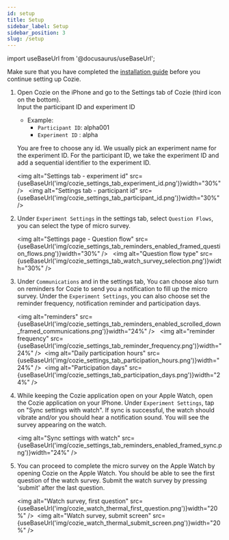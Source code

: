 ```yaml
---
id: setup
title: Setup
sidebar_label: Setup
sidebar_position: 3
slug: /setup
---
```


import useBaseUrl from '@docusaurus/useBaseUrl';

Make sure that you have completed the [installation guide](installation) before you continue setting up Cozie.


1. Open Cozie on the iPhone and go to the Settings tab of Cozie (third icon on the bottom). <br/>
   Input the participant ID and experiment ID <br/>
   - Example:<br/>
      - `Participant ID`: alpha001 <br/> 
      - `Experiment ID` : alpha <br/> 
   
   You are free to choose any id. We usually pick an experiment name for the experiment ID. For the participant ID, we take the experiment ID and add a sequential identifier to the experiment ID.
   
   <img alt="Settings tab - experiment id" src={useBaseUrl('img/cozie_settings_tab_experiment_id.png')}width="30%" /> &nbsp;
   <img alt="Settings tab - participant id" src={useBaseUrl('img/cozie_settings_tab_participant_id.png')}width="30%" />
   <br/> 

2. Under `Experiment Settings` in the settings tab, select `Question Flows`, you can select the type of micro survey.

   <img alt="Settings page - Question flow" src={useBaseUrl('img/cozie_settings_tab_reminders_enabled_framed_question_flows.png')}width="30%" /> &nbsp;
   <img alt="Question flow type" src={useBaseUrl('img/cozie_settings_tab_watch_survey_selection.png')}width="30%" /> 
   <br/> 

3. Under `Communications` and in the settings tab, You can choose also turn on reminders for Cozie to send you a notification to fill up the micro survey. Under the `Experiment Settings`, you can also choose set the reminder frequency, notification reminder and participation days. 

   <img alt="reminders" src={useBaseUrl('img/cozie_settings_tab_reminders_enabled_scrolled_down_framed_communications.png')}width="24%" /> &nbsp;
   <img alt="reminder frequency" src={useBaseUrl('img/cozie_settings_tab_reminder_frequency.png')}width="24%" />&nbsp;
   <img alt="Daily participation hours" src={useBaseUrl('img/cozie_settings_tab_participation_hours.png')}width="24%" />&nbsp;
   <img alt="Participation days" src={useBaseUrl('img/cozie_settings_tab_participation_days.png')}width="24%" /> 
   <br/>

4. While keeping the Cozie application open on your Apple Watch, open the Cozie application on your IPhone. Under `Experiment Settings`, tap on "Sync settings with watch". If sync is successful, the watch should vibrate and/or you should hear a notification sound. You will see the survey appearing on the watch. 

   <img alt="Sync settings with watch" src={useBaseUrl('img/cozie_settings_tab_reminders_enabled_framed_sync.png')}width="24%" />


7. You can proceed to complete the micro survey on the Apple Watch by opening Cozie on the Apple Watch. You should be able to see the first question of the watch survey. Submit the watch survey by pressing 'submit' after the last question.

   <img alt="Watch survey, first question" src={useBaseUrl('img/cozie_watch_thermal_first_question.png')}width="20%" />&nbsp;
   <img alt="Watch survey, submit screen" src={useBaseUrl('img/cozie_watch_thermal_submit_screen.png')}width="20%" />

